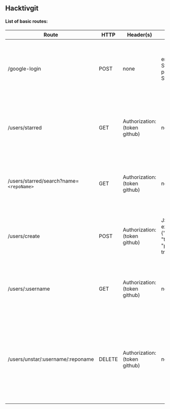 ## Hacktivgit

#### List of basic routes:

| Route                                   | HTTP   | Header(s)                          | Body                                                 | Description                                                  |
| --------------------------------------- | ------ | ---------------------------------- | ---------------------------------------------------- | ------------------------------------------------------------ |
| /google-login                           | POST   | none                               | email: String, password: String                      | Login using Oauth2 (Google)<br />success:<br />(200), example: {object}<br />errors:<br />(500), error |
| /users/starred                          | GET    | Authorization:<br />(token github) | none                                                 | Get all starred repositories<br />success:<br />(200), example: {object}<br />errors:<br />(500), error |
| /users/starred/search?name=`<repoName>` | GET    | Authorization:<br />(token github) | none                                                 | Get starred repositories<br />success:<br />(200), example: {object}<br />errors:<br />(500), error |
| /users/create                           | POST   | Authorization:<br />(token github) | JSON<br />example: {"name": "test", "private": true} | Create repository<br />success:<br />(200), example: {object}<br />errors:<br />(500), error |
| /users/:username                        | GET    | Authorization:<br />(token github) | none                                                 | Get all repositories<br />success:<br />(200), example: {object}<br />errors:<br />(500), error |
| /users/unstar/:username/:reponame       | DELETE | Authorization:<br />(token github) | none                                                 | Unstar repository<br />success:<br />(200), example: {"message": "Repository `<reponame>` from username `<username>` unstarred"}<br />errors:<br />(500), error |

